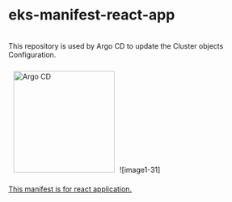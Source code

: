 # eks-manifest-react-app 
</br>This repository is used by Argo CD to update the Cluster objects Configuration.

<img style="margin: 10px" src=https://user-images.githubusercontent.com/32189783/203806949-31715b96-085b-42c1-9f0a-55ae353cf547.png alt="Argo CD" height="200" />![image1-31]



[This manifest is for react application.](https://github.com/Saurabhkr952/my-portfolio)
